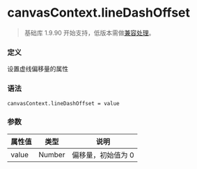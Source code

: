 <!-- https://developers.weixin.qq.com/miniprogram/dev/api/canvas/line-dash-offset.html -->

canvasContext.lineDashOffset
============================

> 基础库 1.9.90 开始支持，低版本需做[兼容处理](https://developers.weixin.qq.com/miniprogram/dev/framework/compatibility.html)。

### 定义

设置虚线偏移量的属性

### 语法

    canvasContext.lineDashOffset = value
    

### 参数

  属性值  |  类型     |  说明         
----------|-----------|---------------
  value   |  Number   |偏移量，初始值为 0
